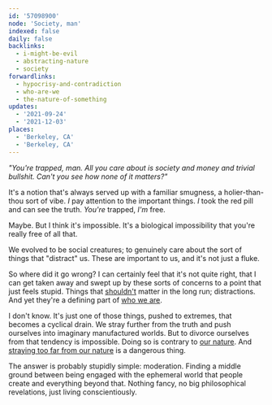 ```yaml
---
id: '57098900'
node: 'Society, man'
indexed: false
daily: false
backlinks:
  - i-might-be-evil
  - abstracting-nature
  - society
forwardlinks:
  - hypocrisy-and-contradiction
  - who-are-we
  - the-nature-of-something
updates:
  - '2021-09-24'
  - '2021-12-03'
places:
  - 'Berkeley, CA'
  - 'Berkeley, CA'
---
```

*"You're trapped, man. All you care about is society and money and trivial bullshit. Can't you see how none of it matters?"*

It's a notion that's always served up with a familiar smugness, a holier-than-thou sort of vibe. *I* pay attention to the important things. *I* took the red pill and can see the truth. *You're* trapped, *I'm* free. 

Maybe. But I think it's impossible. It's a biological impossibility that you're really free of all that. 

We evolved to be social creatures; to genuinely care about the sort of things that "distract" us. These are important to us, and it's not just a fluke.

So where did it go wrong? I can certainly feel that it's not quite right, that I can get taken away and swept up by these sorts of concerns to a point that just feels stupid. Things that [shouldn't](hypocrisy-and-contradiction.md) matter in the long run; distractions. And yet they're a defining part of [who we are](who-are-we.md).

I don't know. It's just one of those things, pushed to extremes, that becomes a cyclical drain. We stray further from the truth and push ourselves into imaginary manufactured worlds. But to divorce ourselves from that tendency is impossible. Doing so is contrary to [our nature](the-nature-of-something.md). And [straying too far from our nature](who-are-we.md) is a dangerous thing. 

The answer is probably stupidly simple: moderation. Finding a middle ground between being engaged with the ephemeral world that people create and everything beyond that. Nothing fancy, no big philosophical revelations, just living conscientiously. 

